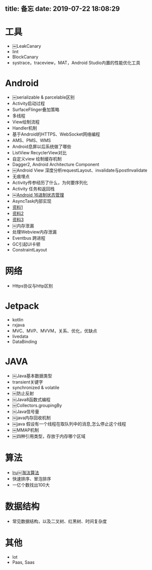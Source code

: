title: 备忘
date: 2019-07-22 18:08:29
---
# 工具
- ￼LeakCanary
- lint
- BlockCanary
- systrace，traceview，MAT，Android Studio内置的性能优化工具

# Android
- ￼serializable & parcelable区别
- Activity启动过程
- SurfaceFlinger叠加策略
- 多线程
- View绘制流程
- Handler机制
- 基于Android的HTTPS、WebSocket网络编程
- AMS、PMS、WMS
- Android息屏以后系统做了哪些
- ListView RecyclerView对比
- 自定义view 绘制缓存机制
- Dagger2, Android Architecture Component
- ￼Android View 深度分析requestLayout、invalidate与postInvalidate
- 无痕埋点
- Activity传参经历了什么，为何要序列化
- Activity 任务和返回栈
- [￼Android 16进制状态管理](https://juejin.im/post/5d1a148e6fb9a07ea6488ba3)
- AsyncTask内部实现 
 - [资料1](https://juejin.im/entry/58f9752fda2f60005dadb0e3)
 - [资料2](https://blog.csdn.net/lmj623565791/article/details/37936275)
 - [资料3](https://blog.csdn.net/liuhe688/article/details/6532519)
- ￼内存泄漏
- 处理Webview内存泄漏
- Eventbus 跨进程
- GC引起UI卡顿
- ConstraintLayout


# 网络
- Https协议与http区别



# Jetpack
- kotlin
- rxjava
- MVC、MVP、MVVM，关系、优化，优缺点
- livedata
- DataBinding

# JAVA
- ￼Java基本数据类型
- transient关键字
- synchronized & volatile
- ￼防止反射
- ￼Java8函数式编程
- ￼Collectors.groupingBy
- ￼Java信号量
- ￼java内存回收机制
- ￼java 假设有一个线程在取队列中的消息,怎么停止这个线程
- ￼MMAP机制
- ￼四种引用类型，存放于内存哪个区域

# 算法
- [lru￼淘汰算法](https://blog.csdn.net/moakun/article/details/80075608)
- 快速排序、冒泡排序
- 一亿个数找出100大

# 数据结构
- 常见数据结构，以及二叉树、红黑树、时间复杂度

# 其他
- lot
- Paas, Saas